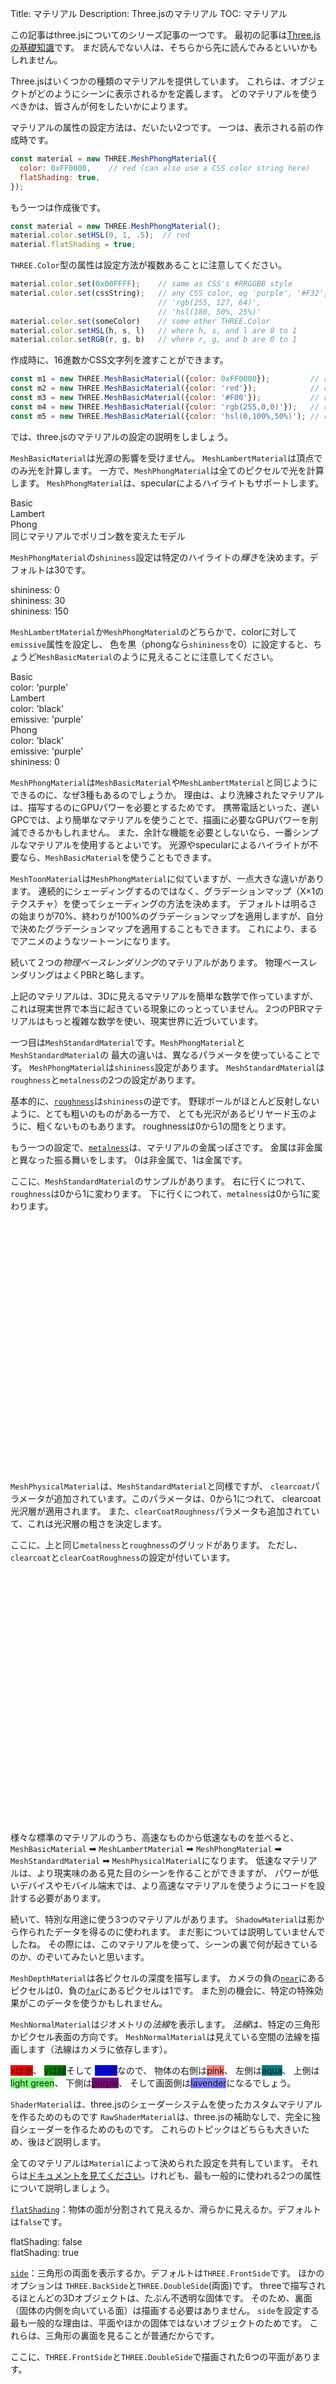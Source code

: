 Title: マテリアル
Description: Three.jsのマテリアル
TOC: マテリアル

この記事はthree.jsについてのシリーズ記事の一つです。
最初の記事は[Three.jsの基礎知識](fundamentals.html)です。
まだ読んでない人は、そちらから先に読んでみるといいかもしれません。

Three.jsはいくつかの種類のマテリアルを提供しています。
これらは、オブジェクトがどのようにシーンに表示されるかを定義します。
どのマテリアルを使うべきかは、皆さんが何をしたいかによります。

マテリアルの属性の設定方法は、だいたい2つです。
一つは、表示される前の作成時です。


```js
const material = new THREE.MeshPhongMaterial({
  color: 0xFF0000,    // red (can also use a CSS color string here)
  flatShading: true,
});
```

もう一つは作成後です。

```js
const material = new THREE.MeshPhongMaterial();
material.color.setHSL(0, 1, .5);  // red
material.flatShading = true;
```

`THREE.Color`型の属性は設定方法が複数あることに注意してください。

```js
material.color.set(0x00FFFF);    // same as CSS's #RRGGBB style
material.color.set(cssString);   // any CSS color, eg 'purple', '#F32',
                                 // 'rgb(255, 127, 64)',
                                 // 'hsl(180, 50%, 25%)'
material.color.set(someColor)    // some other THREE.Color
material.color.setHSL(h, s, l)   // where h, s, and l are 0 to 1
material.color.setRGB(r, g, b)   // where r, g, and b are 0 to 1
```

作成時に、16進数かCSS文字列を渡すことができます。

```js
const m1 = new THREE.MeshBasicMaterial({color: 0xFF0000});         // red
const m2 = new THREE.MeshBasicMaterial({color: 'red'});            // red
const m3 = new THREE.MeshBasicMaterial({color: '#F00'});           // red
const m4 = new THREE.MeshBasicMaterial({color: 'rgb(255,0,0)'});   // red
const m5 = new THREE.MeshBasicMaterial({color: 'hsl(0,100%,50%)'); // red
```

では、three.jsのマテリアルの設定の説明をしましょう。

`MeshBasicMaterial`は光源の影響を受けません。
`MeshLambertMaterial`は頂点でのみ光を計算します。
一方で、`MeshPhongMaterial`は全てのピクセルで光を計算します。
`MeshPhongMaterial`は、specularによるハイライトもサポートします。

<div class="spread">
  <div>
    <div data-diagram="MeshBasicMaterial" ></div>
    <div class="code">Basic</div>
  </div>
  <div>
    <div data-diagram="MeshLambertMaterial" ></div>
    <div class="code">Lambert</div>
  </div>
  <div>
    <div data-diagram="MeshPhongMaterial" ></div>
    <div class="code">Phong</div>
  </div>
</div>
<div class="spread">
  <div>
    <div data-diagram="MeshBasicMaterialLowPoly" ></div>
  </div>
  <div>
    <div data-diagram="MeshLambertMaterialLowPoly" ></div>
  </div>
  <div>
    <div data-diagram="MeshPhongMaterialLowPoly" ></div>
  </div>
</div>
<div class="threejs_center code">同じマテリアルでポリゴン数を変えたモデル</div>

`MeshPhongMaterial`の`shininess`設定は特定のハイライトの*輝き*を決めます。デフォルトは30です。

<div class="spread">
  <div>
    <div data-diagram="MeshPhongMaterialShininess0" ></div>
    <div class="code">shininess: 0</div>
  </div>
  <div>
    <div data-diagram="MeshPhongMaterialShininess30" ></div>
    <div class="code">shininess: 30</div>
  </div>
  <div>
    <div data-diagram="MeshPhongMaterialShininess150" ></div>
    <div class="code">shininess: 150</div>
  </div>
</div>

`MeshLambertMaterial`か`MeshPhongMaterial`のどちらかで、colorに対して`emissive`属性を設定し、
色を黒（phongなら`shininess`を0）に設定すると、ちょうど`MeshBasicMaterial`のように見えることに注意してください。

<div class="spread">
  <div>
    <div data-diagram="MeshBasicMaterialCompare" ></div>
    <div class="code">
      <div>Basic</div>
      <div>color: 'purple'</div>
    </div>
  </div>
  <div>
    <div data-diagram="MeshLambertMaterialCompare" ></div>
    <div class="code">
      <div>Lambert</div>
      <div>color: 'black'</div>
      <div>emissive: 'purple'</div>
    </div>
  </div>
  <div>
    <div data-diagram="MeshPhongMaterialCompare" ></div>
    <div class="code">
      <div>Phong</div>
      <div>color: 'black'</div>
      <div>emissive: 'purple'</div>
      <div>shininess: 0</div>
    </div>
  </div>
</div>

`MeshPhongMaterial`は`MeshBasicMaterial`や`MeshLambertMaterial`と同じようにできるのに、なぜ3種もあるのでしょうか。
理由は、より洗練されたマテリアルは、描写するのにGPUパワーを必要とするためです。
携帯電話といった、遅いGPCでは、より簡単なマテリアルを使うことで、描画に必要なGPUパワーを削減できるかもしれません。
また、余計な機能を必要としないなら、一番シンプルなマテリアルを使用するとよいです。
光源やspecularによるハイライトが不要なら、`MeshBasicMaterial`を使うこともできます。


`MeshToonMaterial`は`MeshPhongMaterial`に似ていますが、一点大きな違いがあります。
連続的にシェーディングするのではなく、グラデーションマップ（X×1のテクスチャ）を使ってシェーディングの方法を決めます。
デフォルトは明るさの始まりが70%、終わりが100%のグラデーションマップを適用しますが、自分で決めたグラデーションマップを適用することもできます。
これにより、まるでアニメのようなツートーンになります。

<div class="spread">
  <div data-diagram="MeshToonMaterial"></div>
</div>

続いて２つの*物理ベースレンダリング*のマテリアルがあります。
物理ベースレンダリングはよくPBRと略します。

上記のマテリアルは、3Dに見えるマテリアルを簡単な数学で作っていますが、
これは現実世界で本当に起きている現象にのっとっていません。
2つのPBRマテリアルはもっと複雑な数学を使い、現実世界に近づいています。

一つ目は`MeshStandardMaterial`です。`MeshPhongMaterial`と`MeshStandardMaterial`の
最大の違いは、異なるパラメータを使っていることです。
`MeshPhongMaterial`は`shininess`設定があります。
`MeshStandardMaterial`は`roughness`と`metalness`の2つの設定があります。

基本的に、[`roughness`](MeshStandardMaterial.roughness)は`shininess`の逆です。
野球ボールがほとんど反射しないように、とても粗いのものがある一方で、
とても光沢があるビリヤード玉のように、粗くないものもあります。
roughnessは0から1の間をとります。

もう一つの設定で、[`metalness`](MeshStandardMaterial.metalness)は、マテリアルの金属っぽさです。
金属は非金属と異なった振る舞いをします。
0は非金属で、1は金属です。

ここに、`MeshStandardMaterial`のサンプルがあります。
右に行くにつれて、`roughness`は0から1に変わります。
下に行くにつれて、`metalness`は0から1に変わります。

<div data-diagram="MeshStandardMaterial" style="min-height: 400px"></div>

`MeshPhysicalMaterial`は、`MeshStandardMaterial`と同様ですが、
`clearcoat`パラメータが追加されています。このパラメータは、0から1につれて、
clearcoat光沢層が適用されます。
また、`clearCoatRoughness`パラメータも追加されていて、これは光沢層の粗さを決定します。

ここに、上と同じ`metalness`と`roughness`のグリッドがあります。
ただし、`clearcoat`と`clearCoatRoughness`の設定が付いています。

<div data-diagram="MeshPhysicalMaterial" style="min-height: 400px"></div>

様々な標準のマテリアルのうち、高速なものから低速なものを並べると、
`MeshBasicMaterial` ➡ `MeshLambertMaterial` ➡ `MeshPhongMaterial` ➡
`MeshStandardMaterial` ➡ `MeshPhysicalMaterial`になります。
低速なマテリアルは、より現実味のある見た目のシーンを作ることができますが、
パワーが低いデバイスやモバイル端末では、より高速なマテリアルを使うようにコードを設計する必要があります。

続いて、特別な用途に使う3つのマテリアルがあります。
`ShadowMaterial`は影から作られたデータを得るのに使われます。
まだ影については説明していませんでしたね。
その際には、このマテリアルを使って、シーンの裏で何が起きているのか、のぞいてみたいと思います。

`MeshDepthMaterial`は各ピクセルの深度を描写します。
カメラの負の[`near`](PerspectiveCamera.near)にあるピクセルは0、負の[`far`](PerspectiveCamera.far)にあるピクセルは1です。
また別の機会に、特定の特殊効果がこのデータを使うかもしれません。

<div class="spread">
  <div>
    <div data-diagram="MeshDepthMaterial"></div>
  </div>
</div>


`MeshNormalMaterial`はジオメトリの*法線*を表示します。
*法線*は、特定の三角形かピクセル表面の方向です。
`MeshNormalMaterial`は見えている空間の法線を描画します（法線はカメラに依存します）。

<span style="background: red;" class="color">xは赤</span>、
<span style="background: green;" class="dark-color">yは緑</span>そして
<span style="background: blue;" class="dark-color">zは青</span>なので、
物体の右側は<span style="background: #FF7F7F;" class="color">pink</span>、
左側は<span style="background: #007F7F;" class="dark-color">aqua</span>、
上側は<span style="background: #7FFF7F;" class="color">light green</span>、
下側は<span style="background: #7F007F;" class="dark-color">purple</span>、
そして画面側は<span style="background: #7F7FFF;" class="color">lavender</span>になるでしょう。

<div class="spread">
  <div>
    <div data-diagram="MeshNormalMaterial"></div>
  </div>
</div>

`ShaderMaterial`は、three.jsのシェーダーシステムを使ったカスタムマテリアルを作るためのものです
`RawShaderMaterial`は、three.jsの補助なしで、完全に独自シェーダーを作るためのものです。
これらのトピックはどちらも大きいため、後ほど説明します。

全てのマテリアルは`Material`によって決められた設定を共有しています。
それらは[ドキュメントを見てください](Material)。けれども、最も一般的に使われる2つの属性について説明しましょう。

[`flatShading`](Material.flatShading)：物体の面が分割されて見えるか、滑らかに見えるか。デフォルトは`false`です。

<div class="spread">
  <div>
    <div data-diagram="smoothShading"></div>
    <div class="code">flatShading: false</div>
  </div>
  <div>
    <div data-diagram="flatShading"></div>
    <div class="code">flatShading: true</div>
  </div>
</div>

[`side`](Material.side)：三角形の両面を表示するか。デフォルトは`THREE.FrontSide`です。
ほかのオプションは `THREE.BackSide`と`THREE.DoubleSide`(両面)です。
threeで描写されるほとんどの3Dオブジェクトは、たぶん不透明な固体です。
そのため、裏面（固体の内側を向いている面）は描画する必要はありません。
`side`を設定する最も一般的な理由は、平面やほかの固体ではないオブジェクトのためです。
これらは、三角形の裏面を見ることが普通だからです。

ここに、`THREE.FrontSide`と`THREE.DoubleSide`で描画された6つの平面があります。

<div class="spread">
  <div>
    <div data-diagram="sideDefault" style="height: 250px;"></div>
    <div class="code">side: THREE.FrontSide</div>
  </div>
  <div>
    <div data-diagram="sideDouble" style="height: 250px;"></div>
    <div class="code">side: THREE.DoubleSide</div>
  </div>
</div>

マテリアルについては、本当にたくさん考えることがあり、実際にはもっとたくさんの説明したいパラメータがあります。
特に、私たちは多くのオプションの話につながる、テクスチャをほとんど無視していました。
テクスチャを説明する前に、休憩を取って、[開発環境のセットアップ](setup.html)を説明する必要があります。


<div class="threejs_bottombar">
<h3>material.needsUpdate</h3>

<p>
このトピックはめったにthree.jsアプリに影響しませんが、単にFYIのつもりで...。
Three.jsはマテリアルが"使われた"ときに設定を適用します。
"使われた"は"マテリアルを使って何かが描画される"ということです。
マテリアルの設定はたった一度だけ適用されます。変更するとthree.jsに多くの仕事が必要になります。
変更するケースでは、three.jsに変更を伝えるため、<code>material.needsUpdate = true</code>を設定する必要があります。
マテリアルを試用した後で、<code>needsUpdate</code>の設定を必要とする一般的な設定はこのようになります：

</p>
<ul>
  <li><code>flatShading</code></li>
  <li>テクスチャの追加や削除
    <p>
    テクスチャの変更はOKですが、テクスチャを使わない状態から使う状態に変更したり、
    テクスチャを使っている状態から使わない状態に変更したいとすると、
    <code>needsUpdate = true</code>を設定する必要があります。
    </p>
    <p>テクスチャありからテクスチャなしに変更するケースでは、
    1x1ピクセルのホワイトテクスチャを使うことがよいです。</p>
  </li>
</ul>
<p>この問題は、ほとんどのアプリには関係ありません。
ほとんどのアプリではフラットシェードありとフラットシェードなしを切り替えません。
また、ほとんどのアプリは、与えられたマテリアルにテクスチャか固定の色のどちらかを使い、
めったに一方からもう一方に切り替えたりしません。
</p>
</div>

<canvas id="c"></canvas>
<script type="module" src="../resources/threejs-materials.js"></script>

